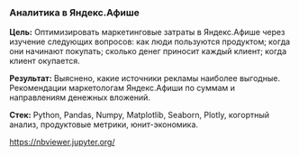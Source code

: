 ### Аналитика в Яндекс.Афише
**Цель:**
Оптимизировать маркетинговые затраты в Яндекс.Афише через изучение следующих вопросов: как люди пользуются продуктом; когда они начинают покупать; сколько денег приносит каждый клиент; когда клиент окупается.

**Результат:**
Выяснено, какие источники рекламы наиболее выгодные. Рекомендации маркетологам Яндекс.Афиши по суммам и направлениям денежных вложений.

**Стек:**
Python, Pandas, Numpy, Matplotlib, Seaborn, Plotly, когортный анализ, продуктовые метрики, юнит-экономика.

https://nbviewer.jupyter.org/